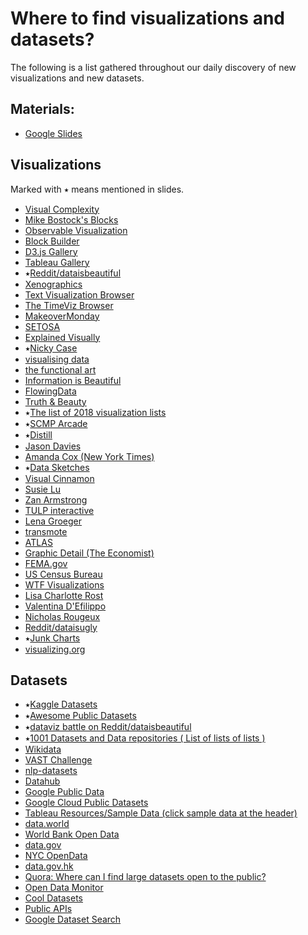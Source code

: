 # Where to find visualizations and datasets?

The following is a list gathered throughout our daily discovery of new visualizations and new datasets.

## Materials:

- [Google Slides](https://bit.ly/vis-t03)

## Visualizations

Marked with ⭑ means mentioned in slides.

- [Visual Complexity](http://www.visualcomplexity.com/vc/)
- [Mike Bostock's Blocks](https://bl.ocks.org/mbostock)
- [Observable Visualization](https://beta.observablehq.com/collection/@observablehq/visualization)
- [Block Builder](https://blockbuilder.org/search)
- [D3.js Gallery](http://christopheviau.com/d3list/gallery.html)
- [Tableau Gallery](https://public.tableau.com/s/gallery)
- ⭑[Reddit/dataisbeautiful](https://www.reddit.com/r/dataisbeautiful/top/?t=all)
- [Xenographics](https://xeno.graphics/)
- [Text Visualization Browser](http://textvis.lnu.se/)
- [The TimeViz Browser](https://vcg.informatik.uni-rostock.de/~ct/timeviz/timeviz.html)
- [MakeoverMonday](http://www.makeovermonday.co.uk/gallery/)
- [SETOSA](http://setosa.io/#/)
- [Explained Visually](http://setosa.io/ev/)
- ⭑[Nicky Case](https://ncase.me/)
- [visualising data](http://www.visualisingdata.com/)
- [the functional art](http://www.thefunctionalart.com/)
- [Information is Beautiful](https://www.informationisbeautifulawards.com/)
- [FlowingData](https://flowingdata.com/)
- [Truth & Beauty](http://truth-and-beauty.net/)
- ⭑[The list of 2018 visualization lists](http://www.maartenlambrechts.com/2018/12/31/the-list-of-2018-visualization-lists.html)
- ⭑[SCMP Arcade](https://multimedia.scmp.com/culture/article/SCMP-printed-graphics-memory/index.html?src=ef2018_in_graphics)
- ⭑[Distill](https://distill.pub/)
- [Jason Davies](https://www.jasondavies.com/)
- [Amanda Cox (New York Times)](https://www.nytimes.com/by/amanda-cox)
- ⭑[Data Sketches](http://www.datasketch.es/)
- [Visual Cinnamon](https://www.visualcinnamon.com/)
- [Susie Lu](https://susielu.com)
- [Zan Armstrong](https://www.zanarmstrong.com/)
- [TULP interactive](http://tulpinteractive.com/)
- [Lena Groeger](https://lenagroeger.com/)
- [transmote](http://transmote.com/)
- [ATLAS](https://www.theatlas.com/)
- [Graphic Detail (The Economist)](https://www.economist.com/blogs/graphicdetail)
- [FEMA.gov](https://www.fema.gov/data-visualization)
- [US Census Bureau](https://www.census.gov/dataviz/)
- [WTF Visualizations](http://viz.wtf/)
- [Lisa Charlotte Rost](https://lisacharlotterost.de/)
- [Valentina D'Efilippo](http://www.valentinadefilippo.co.uk/)
- [Nicholas Rougeux](https://c82.net/)
- [Reddit/dataisugly](https://www.reddit.com/r/dataisugly/)
- ⭑[Junk Charts](https://junkcharts.typepad.com/)
- [visualizing.org](https://www.visualizing.org/)

## Datasets

- ⭑[Kaggle Datasets](https://www.kaggle.com/datasets)
- ⭑[Awesome Public Datasets](https://github.com/awesomedata/awesome-public-datasets)
- ⭑[dataviz battle on Reddit/dataisbeautiful](https://www.reddit.com/r/dataisbeautiful/search?q=dataviz%20battle%20for%20the%20month%20of&restrict_sr=1&sort=new)
- ⭑[1001 Datasets and Data repositories ( List of lists of lists )](https://dreamtolearn.com/ryan/1001_datasets)
- [Wikidata](https://www.wikidata.org/wiki/Wikidata:Main_Page)
- [VAST Challenge](http://vacommunity.org/tiki-index.php)
- [nlp-datasets](https://github.com/niderhoff/nlp-datasets)
- [Datahub](https://datahub.io/collections)
- [Google Public Data](https://www.google.com/publicdata/directory)
- [Google Cloud Public Datasets](https://console.cloud.google.com/marketplace/browse?filter=solution-type:dataset&pli=1)
- [Tableau Resources/Sample Data (click sample data at the header)](https://public.tableau.com/en-us/s/resources)
- [data.world](https://data.world/)
- [World Bank Open Data](https://data.worldbank.org/)
- [data.gov](https://www.data.gov/)
- [NYC OpenData](https://opendata.cityofnewyork.us/)
- [data.gov.hk](https://data.gov.hk/en/)
- [Quora: Where can I find large datasets open to the public?](https://www.quora.com/Where-can-I-find-large-datasets-open-to-the-public)
- [Open Data Monitor](https://opendatamonitor.eu/frontend/web/index.php)
- [Cool Datasets](https://cooldatasets.com/)
- [Public APIs](https://github.com/toddmotto/public-apis)
- [Google Dataset Search](https://toolbox.google.com/datasetsearch)
